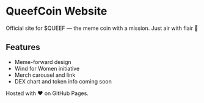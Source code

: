 # QueefCoin Website

Official site for $QUEEF — the meme coin with a mission.
Just air with flair 💨

## Features

- Meme-forward design
- Wind for Women initiative
- Merch carousel and link
- DEX chart and token info coming soon

Hosted with ❤️ on GitHub Pages.
